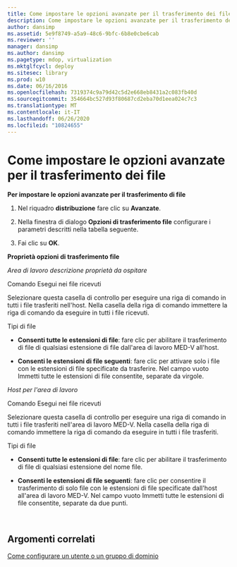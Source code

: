 ```yaml
---
title: Come impostare le opzioni avanzate per il trasferimento dei file
description: Come impostare le opzioni avanzate per il trasferimento dei file
author: dansimp
ms.assetid: 5e9f8749-a5a9-48c6-9bfc-6b8e0cbe6cab
ms.reviewer: ''
manager: dansimp
ms.author: dansimp
ms.pagetype: mdop, virtualization
ms.mktglfcycl: deploy
ms.sitesec: library
ms.prod: w10
ms.date: 06/16/2016
ms.openlocfilehash: 7319374c9a79d42c5d2e668eb8431a2c083fb40d
ms.sourcegitcommit: 354664bc527d93f80687cd2eba70d1eea024c7c3
ms.translationtype: MT
ms.contentlocale: it-IT
ms.lasthandoff: 06/26/2020
ms.locfileid: "10824655"
---
```

# Come impostare le opzioni avanzate per il trasferimento dei file


**Per impostare le opzioni avanzate per il trasferimento di file**

1.  Nel riquadro **distribuzione** fare clic su **Avanzate**.

2.  Nella finestra di dialogo **Opzioni di trasferimento file** configurare i parametri descritti nella tabella seguente.

3.  Fai clic su **OK**.

**Proprietà opzioni di trasferimento file**

*Area di lavoro descrizione proprietà da ospitare*

Comando Esegui nei file ricevuti

Selezionare questa casella di controllo per eseguire una riga di comando in tutti i file trasferiti nell'host. Nella casella della riga di comando immettere la riga di comando da eseguire in tutti i file ricevuti.

Tipi di file

-   **Consenti tutte le estensioni di file**: fare clic per abilitare il trasferimento di file di qualsiasi estensione di file dall'area di lavoro MED-V all'host.

-   **Consenti le estensioni di file seguenti**: fare clic per attivare solo i file con le estensioni di file specificate da trasferire. Nel campo vuoto Immetti tutte le estensioni di file consentite, separate da virgole.

*Host per l'area di lavoro*

Comando Esegui nei file ricevuti

Selezionare questa casella di controllo per eseguire una riga di comando in tutti i file trasferiti nell'area di lavoro MED-V. Nella casella della riga di comando immettere la riga di comando da eseguire in tutti i file trasferiti.

Tipi di file

-   **Consenti tutte le estensioni di file**: fare clic per abilitare il trasferimento di file di qualsiasi estensione del nome file.

-   **Consenti le estensioni di file seguenti**: fare clic per consentire il trasferimento di solo file con le estensioni di file specificate dall'host all'area di lavoro MED-V. Nel campo vuoto Immetti tutte le estensioni di file consentite, separate da due punti.

 

## Argomenti correlati


[Come configurare un utente o un gruppo di dominio](how-to-configure-a-domain-user-or-groupmedvv2.md)

 

 





